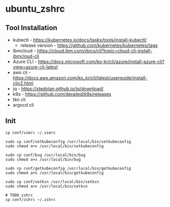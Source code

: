 # ubuntu_zshrc

## Tool Installation
* kubectl - https://kubernetes.io/docs/tasks/tools/install-kubectl/
  * release version - https://github.com/kubernetes/kubernetes/tags
* Ibmcloud - https://cloud.ibm.com/docs/cli?topic=cloud-cli-install-ibmcloud-cli
* Azure CLI - https://docs.microsoft.com/ko-kr/cli/azure/install-azure-cli?view=azure-cli-latest
* aws cli - https://docs.aws.amazon.com/ko_kr/cli/latest/userguide/install-cliv2.html
* jq - https://stedolan.github.io/jq/download/
* k9s - https://github.com/derailed/k9s/releases
* tkn cli
* argocd cli

## Init
```
cp conf/vimrc ~/.vimrc

sudo cp conf/setkubeconfig /usr/local/bin/setkubeconfig
sudo chmod a+x /usr/local/bin/setkubeconfig

sudo cp conf/bug /usr/local/bin/bug
sudo chmod a+x /usr/local/bin/bug

sudo cp conf/getkubeconfig /usr/local/bin/getkubeconfig
sudo chmod a+x /usr/local/bin/getkubeconfig 

sudo cp conf/setkcn /usr/local/bin/setkcn
sudo chmod a+x /usr/local/bin/setkcn

# TODO zshrc 
cp conf/zshrc ~/.zshrc
```

